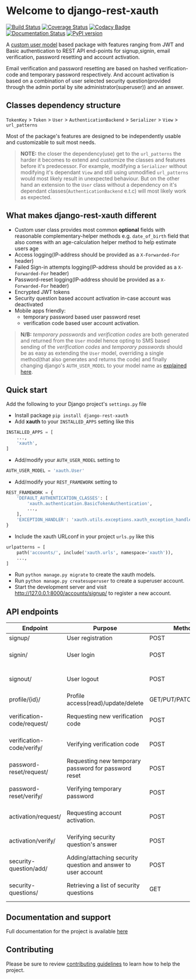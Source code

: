 # Welcome to django-rest-xauth

[![Build Status](https://travis-ci.com/ajharry69/django-rest-xauth.svg?branch=master)](https://travis-ci.com/ajharry69/django-rest-xauth)
[![Coverage Status](https://coveralls.io/repos/github/ajharry69/django-rest-xauth/badge.svg?branch=master)](https://coveralls.io/github/ajharry69/django-rest-xauth?branch=master)
[![Codacy Badge](https://app.codacy.com/project/badge/Grade/5c5b5dbbe3204b3bae605d6b81800d73)](https://www.codacy.com/manual/ajharry69/django-rest-xauth?utm_source=github.com&amp;utm_medium=referral&amp;utm_content=ajharry69/django-rest-xauth&amp;utm_campaign=Badge_Grade)
[![Documentation Status](https://readthedocs.org/projects/django-rest-xauth/badge/?version=latest)](https://django-rest-xauth.readthedocs.io/en/latest/?badge=latest)
[![PyPI version](https://badge.fury.io/py/django-rest-xauth.svg)](https://badge.fury.io/py/django-rest-xauth)

A [custom user model](https://docs.djangoproject.com/en/dev/topics/auth/customizing/) 
based package with features ranging from JWT and Basic authentication to REST API end-points for signup,signin,
email verification, password resetting and account activation.
 
Email verification and password resetting are based on hashed verification-code and temporary password respectively. And 
account activation is based on a combination of user selected security question(provided through the admin portal by site 
administrator(superuser)) and an answer.

## Classes dependency structure

`TokenKey` > `Token` > `User` > `AuthenticationBackend` > `Serializer` > `View` > `url_patterns`

Most of the package's features are designed to be independently usable and customizable to suit most needs.

>**NOTE:** the  closer the dependency(use) get to the `url_patterns` the harder it becomes to extend and customize the 
>classes and features before it's predecessor. For example, modifying a `Serializer` without modifying it's dependant 
>`View` and still using unmodified `url_patterns` would most likely result in unexpected behaviour. But on the other 
>hand an extension to the `User` class without a dependency on it's dependant classes(`AuthenticationBackend` e.t.c) 
>will most likely work as expected.

## What makes django-rest-xauth different

- Custom user class provides most common **optional** fields with reasonable complementary-helper methods e.g. 
`date_of_birth` field that also comes with an age-calculation helper method to help estimate users age
- Access logging(IP-address should be provided as a `X-Forwarded-For` header)
- Failed Sign-in attempts logging(IP-address should be provided as a `X-Forwarded-For` header)
- Password-reset logging(IP-address should be provided as a `X-Forwarded-For` header)
- Encrypted JWT tokens
- Security question based account activation in-case account was deactivated
- Mobile apps friendly:
    - temporary password based user password reset
    - verification code based user account activation.

>**N/B:** _temporary passwords_ and _verification codes_ are both generated and returned from the `User` model hence 
>opting to SMS based sending of the _verification codes_ and _temporary passwords_ should be as easy as extending the 
>`User` model, overriding a single method(that also generates and returns the code) and finally changing django's 
>`AUTH_USER_MODEL` to your model name as [explained here](https://docs.djangoproject.com/en/dev/topics/auth/customizing/).

## Quick start
Add the following to your Django project's `settings.py` file

- Install package `pip install django-rest-xauth`
- Add **xauth** to your `INSTALLED_APPS` setting like this
```python
INSTALLED_APPS = [
    ...,
    'xauth',
]
```
- Add/modify your `AUTH_USER_MODEL` setting to
```python
AUTH_USER_MODEL = 'xauth.User'
```
- Add/modify your `REST_FRAMEWORK` setting to
```python
REST_FRAMEWORK = {
    'DEFAULT_AUTHENTICATION_CLASSES': [
        'xauth.authentication.BasicTokenAuthentication',
        ...,
    ],
    'EXCEPTION_HANDLER': 'xauth.utils.exceptions.xauth_exception_handler',
}
```
- Include the xauth URLconf in your project `urls.py` like this
```python
urlpatterns = [
    path('accounts/', include('xauth.urls', namespace='xauth')),
    ...,
]
```
- Run `python manage.py migrate` to create the xauth models.
- Run `python manage.py createsuperuser` to create a superuser account.
- Start the development server and visit http://127.0.0.1:8000/accounts/signup/ to register a new account.

## API endpoints
| Endpoint | Purpose | Method | Content-Type |
| ---- | ------ | --- | ---- |
| signup/ | User registration | POST | application/json |
| signin/ | User login | POST | application/x-www-form-urlencoded |
| signout/ | User logout | POST | application/x-www-form-urlencoded |
| profile/{id}/ | Profile access(read)/update/delete | GET/PUT/PATCH/DELETE | application/json |
| verification-code/request/ | Requesting new verification code | POST | application/x-www-form-urlencoded |
| verification-code/verify/ | Verifying verification code | POST | application/x-www-form-urlencoded |
| password-reset/request/ | Requesting new temporary password for password reset | POST | application/x-www-form-urlencoded |
| password-reset/verify/ | Verifying temporary password | POST | application/x-www-form-urlencoded |
| activation/request/ | Requesting account activation. | POST | application/x-www-form-urlencoded |
| activation/verify/ | Verifying security question's answer | POST | application/x-www-form-urlencoded |
| security-question/add/ | Adding/attaching security question and answer to user account | POST | application/x-www-form-urlencoded |
| security-questions/ | Retrieving a list of security questions | GET | application/x-www-form-urlencoded |

## Documentation and support
Full documentation for the project is available [here](http://django-rext-xauth.readthedocs.io/)

## Contributing
Please be sure to review [contributing guidelines](CONTRIBUTING.md) to learn how to help the project.
